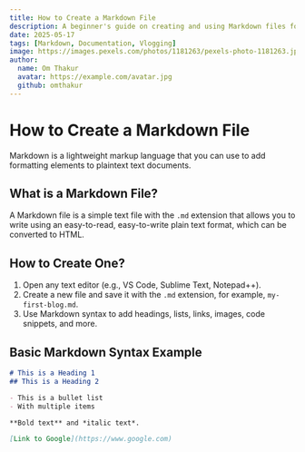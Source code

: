 ```yaml
---
title: How to Create a Markdown File
description: A beginner's guide on creating and using Markdown files for documentation and blogging.
date: 2025-05-17
tags: [Markdown, Documentation, Vlogging]
image: https://images.pexels.com/photos/1181263/pexels-photo-1181263.jpeg
author:
  name: Om Thakur
  avatar: https://example.com/avatar.jpg
  github: omthakur
---
```


# How to Create a Markdown File

Markdown is a lightweight markup language that you can use to add formatting elements to plaintext text documents.

## What is a Markdown File?

A Markdown file is a simple text file with the `.md` extension that allows you to write using an easy-to-read, easy-to-write plain text format, which can be converted to HTML.

## How to Create One?

1. Open any text editor (e.g., VS Code, Sublime Text, Notepad++).
2. Create a new file and save it with the `.md` extension, for example, `my-first-blog.md`.
3. Use Markdown syntax to add headings, lists, links, images, code snippets, and more.

## Basic Markdown Syntax Example

```markdown
# This is a Heading 1
## This is a Heading 2

- This is a bullet list
- With multiple items

**Bold text** and *italic text*.

[Link to Google](https://www.google.com)
